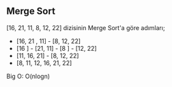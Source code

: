 ## Merge Sort


[16, 21, 11, 8, 12, 22] dizisinin Merge Sort'a göre adımları; 
- [16, 21 , 11] - [8, 12, 22]
- [16 ] - [21, 11] - [8 ] - [12, 22]
- [11, 16, 21] - [8, 12, 22]
- [8, 11, 12, 16, 21, 22]

Big O: O(nlogn)